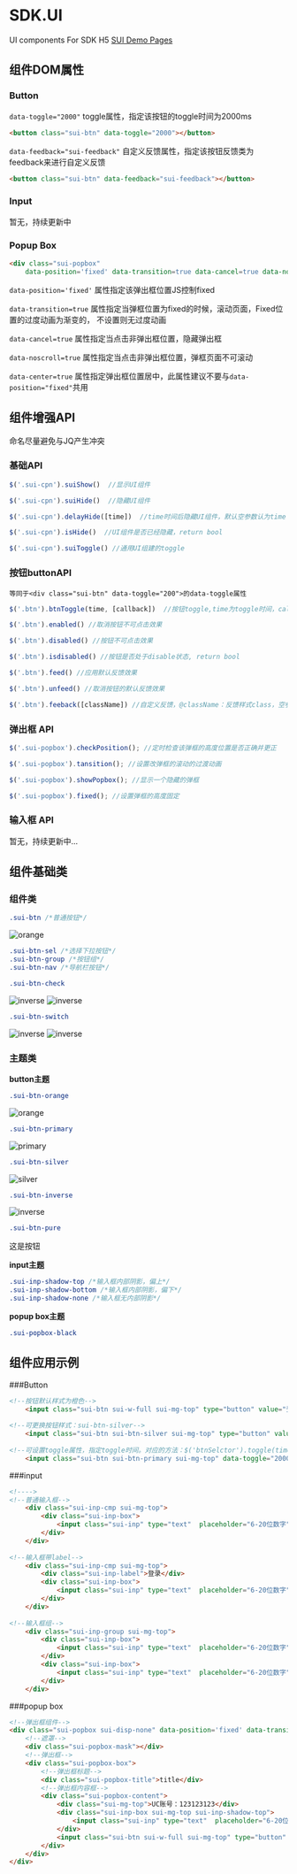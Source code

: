 SDK.UI
======

UI components For SDK H5 [SUI Demo Pages](http://switer.github.com/SDK.UI/)

## 组件DOM属性

### Button

<code>data-toggle="2000"</code> toggle属性，指定该按钮的toggle时间为2000ms
```html
<button class="sui-btn" data-toggle="2000"></button>
```
<code>data-feedback="sui-feedback"</code> 自定义反馈属性，指定该按钮反馈类为feedback来进行自定义反馈
```html
<button class="sui-btn" data-feedback="sui-feedback"></button>
```
### Input

暂无，持续更新中

### Popup Box
```html
<div class="sui-popbox" 
	data-position='fixed' data-transition=true data-cancel=true data-noscroll='true'></div>
```
`data-position='fixed'` 属性指定该弹出框位置JS控制fixed

`data-transition=true` 属性指定当弹框位置为fixed的时候，滚动页面，Fixed位置的过度动画为渐变的，
不设置则无过度动画

`data-cancel=true` 属性指定当点击非弹出框位置，隐藏弹出框

`data-noscroll=true` 属性指定当点击非弹出框位置，弹框页面不可滚动

`data-center=true` 属性指定弹出框位置居中，此属性建议不要与`data-position="fixed"`共用

## 组件增强API
命名尽量避免与JQ产生冲突  

### 基础API

```javascript
$('.sui-cpn').suiShow()  //显示UI组件
```
```javascript
$('.sui-cpn').suiHide()  //隐藏UI组件
```
```javascript
$('.sui-cpn').delayHide([time])  //time时间后隐藏UI组件，默认空参数认为time == 100
```
```javascript
$('.sui-cpn').isHide()  //UI组件是否已经隐藏，return bool
```
```javascript
$('.sui-cpn').suiToggle() //通用UI组建的toggle
```

### 按钮buttonAPI

`等同于<div class="sui-btn" data-toggle="200">的data-toggle属性`
```javascript
$('.btn').btnToggle(time, [callback])  //按钮toggle,time为toggle时间，callba为toggle完成的回调
```
```javascript
$('.btn').enabled() //取消按钮不可点击效果
```
```javascript
$('.btn').disabled() //按钮不可点击效果
```
```javascript
$('.btn').isdisabled() //按钮是否处于disable状态, return bool
```
```javascript
$('.btn').feed() //应用默认反馈效果
```
```javascript
$('.btn').unfeed() //取消按钮的默认反馈效果
```
```javascript
$('.btn').feeback([className]) //自定义反馈，@className：反馈样式class，空参数默认为：sui-feedback
```

### 弹出框 API
```javascript
$('.sui-popbox').checkPosition(); //定时检查该弹框的高度位置是否正确并更正
```
```javascript
$('.sui-popbox').tansition(); //设置改弹框的滚动的过渡动画
```
```javascript
$('.sui-popbox').showPopbox(); //显示一个隐藏的弹框
```
```javascript
$('.sui-popbox').fixed(); //设置弹框的高度固定
```
### 输入框 API

暂无，持续更新中...

## 组件基础类

### 组件类
```css
.sui-btn /*普通按钮*/
```
![orange](https://raw.github.com/switer/resource/master/btn-orange.png)
```css
.sui-btn-sel /*选择下拉按钮*/
.sui-btn-group /*按钮组*/
.sui-btn-nav /*导航栏按钮*/
```
```css
.sui-btn-check
```
![inverse](https://raw.github.com/switer/resource/master/images/cb1.png)  ![inverse](https://raw.github.com/switer/resource/master/images/cb2.png)
```css
.sui-btn-switch
```
![inverse](https://raw.github.com/switer/resource/master/images/on.png)   ![inverse](https://raw.github.com/switer/resource/master/images/off.png)


### 主题类
**button主题**

```css
.sui-btn-orange 
```
![orange](https://raw.github.com/switer/resource/master/btn-orange.png)
```css
.sui-btn-primary
```
![primary](https://raw.github.com/switer/resource/master/btn-pure.png)
```css
.sui-btn-silver
```
![silver](https://raw.github.com/switer/resource/master/btn-silver.png)
```css
.sui-btn-inverse
```
![inverse](https://raw.github.com/switer/resource/master/btn-inverse.png)
```css
.sui-btn-pure
```
这是按钮

**input主题**
```css
.sui-inp-shadow-top /*输入框内部阴影，偏上*/
.sui-inp-shadow-bottom /*输入框内部阴影，偏下*/
.sui-inp-shadow-none /*输入框无内部阴影*/
```

**popup box主题**
```css
.sui-popbox-black
```


## 组件应用示例

###Button
```html
<!--按钮默认样式为橙色-->
    <input class="sui-btn sui-w-full sui-mg-top" type="button" value="登录">
    
<!--可更换按钮样式：sui-btn-silver-->
    <input class="sui-btn sui-btn-silver sui-mg-top" type="button" value="修改密码">
    
<!--可设置toggle属性，指定toggle时间。对应的方法：$('btnSelctor').toggle(time, callback)-->
    <input class="sui-btn sui-btn-primary sui-mg-top" data-toggle="2000" type="button" value="toggle">
```
###input
```html
<!---->
<!--普通输入框-->
    <div class="sui-inp-cmp sui-mg-top">
		<div class="sui-inp-box">
			<input class="sui-inp" type="text"  placeholder="6-20位数字" />
		</div>
	</div>
    
<!--输入框带label-->
    <div class="sui-inp-cmp sui-mg-top">
        <div class="sui-inp-label">登录</div>
		<div class="sui-inp-box">
			<input class="sui-inp" type="text"  placeholder="6-20位数字" />
		</div>
	</div>
    
<!--输入框组-->
    <div class="sui-inp-group sui-mg-top">
    	<div class="sui-inp-box">
			<input class="sui-inp" type="text"  placeholder="6-20位数字" />
		</div>
		<div class="sui-inp-box">
			<input class="sui-inp" type="text"  placeholder="6-20位数字" />
		</div>
	</div>
```
        
###popup box
```html
<!--弹出框组件-->
<div class="sui-popbox sui-disp-none" data-position='fixed' data-transition=true data-cancel=true id="box1">
	<!--遮罩-->
	<div class="sui-popbox-mask"></div>
	<!--弹出框-->
	<div class="sui-popbox-box">
		<!--弹出框标题-->
		<div class="sui-popbox-title">title</div>
		<!--弹出框内容框-->
		<div class="sui-popbox-content">
			<div class="sui-mg-top">UC账号：123123123</div>
			<div class="sui-inp-box sui-mg-top sui-inp-shadow-top">
				<input class="sui-inp" type="text"  placeholder="6-20位数字" />
			</div>
			<input class="sui-btn sui-w-full sui-mg-top" type="button" value="注册">
		</div>
	</div>
</div>
```










